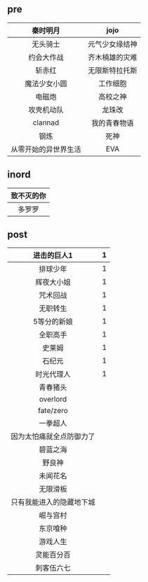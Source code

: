 ## pre

|       秦时明月       |      jojo      |
| :------------------: | :------------: |
|       无头骑士       | 元气少女缘结神 |
|      约会大作战      | 齐木楠雄的灾难 |
|        斩赤红        | 无限斯特拉托斯 |
|     魔法少女小圆     |    工作细胞    |
|        电磁炮        |    高校之神    |
|      攻壳机动队      |     龙珠改     |
|       clannad        |  我的青春物语  |
|         钢炼         |      死神      |
| 从零开始的异世界生活 |      EVA       |

## inord

| 致不灭的你 |
| :--------: |
|   多罗罗   |

## post

|       进击的巨人1        |  1   |
| :----------------------: | :--: |
|         排球少年         |  1   |
|        辉夜大小姐        |  1   |
|         咒术回战         |  1   |
|         无职转生         |  1   |
|       5等分的新娘        |  1   |
|         全职高手         |  1   |
|          史莱姆          |  1   |
|          石纪元          |  1   |
|        时光代理人        |  1   |
|         青春猪头         |      |
|         overlord         |      |
|        fate/zero         |      |
|         一拳超人         |      |
| 因为太怕痛就全点防御力了 |      |
|         碧蓝之海         |      |
|          野良神          |      |
|         未闻花名         |      |
|         无限滑板         |      |
| 只有我能进入的隐藏地下城 |      |
|         崛与宫村         |      |
|         东京喰种         |      |
|         游戏人生         |      |
|        灵能百分百        |      |
|        刺客伍六七        |      |

